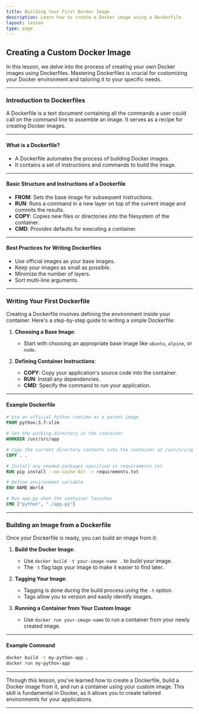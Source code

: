 ```yaml
---
title: Building Your First Docker Image
description: Learn how to create a Docker image using a Dockerfile.
layout: lesson
type: page
---
```


## Creating a Custom Docker Image

In this lesson, we delve into the process of creating your own Docker images using Dockerfiles. Mastering Dockerfiles is crucial for customizing your Docker environment and tailoring it to your specific needs.

---

### Introduction to Dockerfiles

A Dockerfile is a text document containing all the commands a user could call on the command line to assemble an image. It serves as a recipe for creating Docker images.

---

#### What is a Dockerfile?

- A Dockerfile automates the process of building Docker images.
- It contains a set of instructions and commands to build the image.

---

#### Basic Structure and Instructions of a Dockerfile

- **FROM**: Sets the base image for subsequent instructions.
- **RUN**: Runs a command in a new layer on top of the current image and commits the results.
- **COPY**: Copies new files or directories into the filesystem of the container.
- **CMD**: Provides defaults for executing a container.

---

#### Best Practices for Writing Dockerfiles

- Use official images as your base images.
- Keep your images as small as possible.
- Minimize the number of layers.
- Sort multi-line arguments.

---

### Writing Your First Dockerfile

Creating a Dockerfile involves defining the environment inside your container. Here's a step-by-step guide to writing a simple Dockerfile:

1. **Choosing a Base Image**:
   - Start with choosing an appropriate base image like `ubuntu`, `alpine`, or `node`.

2. **Defining Container Instructions**:
   - **COPY**: Copy your application's source code into the container.
   - **RUN**: Install any dependencies.
   - **CMD**: Specify the command to run your application.

---

#### Example Dockerfile

```Dockerfile
# Use an official Python runtime as a parent image
FROM python:3.7-slim

# Set the working directory in the container
WORKDIR /usr/src/app

# Copy the current directory contents into the container at /usr/src/app
COPY . .

# Install any needed packages specified in requirements.txt
RUN pip install --no-cache-dir -r requirements.txt

# Define environment variable
ENV NAME World

# Run app.py when the container launches
CMD ["python", "./app.py"]
```

---

### Building an Image from a Dockerfile

Once your Dockerfile is ready, you can build an image from it:

1. **Build the Docker Image**:
   - Use `docker build -t your-image-name .` to build your image.
   - The `-t` flag tags your image to make it easier to find later.

2. **Tagging Your Image**:
   - Tagging is done during the build process using the `-t` option.
   - Tags allow you to version and easily identify images.

3. **Running a Container from Your Custom Image**:
   - Use `docker run your-image-name` to run a container from your newly created image.

---

#### Example Command

```bash
docker build -t my-python-app .
docker run my-python-app
```

---

Through this lesson, you've learned how to create a Dockerfile, build a Docker image from it, and run a container using your custom image. This skill is fundamental in Docker, as it allows you to create tailored environments for your applications.

---
